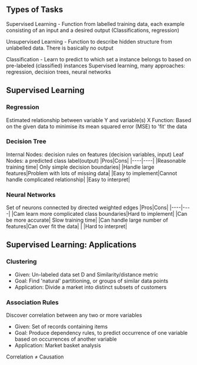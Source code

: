 ## Types of Tasks
Supervised Learning - Function from labelled training data, each example consisting of an input and a desired output (Classifications, regression)

Unsupervised Learning - Function to describe hidden structure from unlabelled data. There is basically no output

Classification - Learn to predict to which set a instance belongs to based on pre-labeled (classified) instances
Supervised learning, many approaches: regression, decision trees, neural networks

## Supervised Learning
### Regression
Estimated relationship between variable Y and variable(s) X
Function: Based on the given data to minimise its mean squared error (MSE) to 'fit' the data

### Decision Tree
Internal Nodes: decision rules on features (decision variables, input)
Leaf Nodes: a predicted class label(output)
|Pros|Cons|
|----|----|
|Reasonable training time| Only simple decision boundaries|
|Handle large features|Problem with lots of missing data|
|Easy to implement|Cannot handle complicated relationship|
|Easy to interpret| 

### Neural Networks
Set of neurons connected by directed weighted edges
|Pros|Cons|
|----|----|
|Cam learn more complicated class boundaries|Hard to implement|
|Can be more accurate| Slow training time|
|Can handle large number of features|Can over fit the data|
| |Hard to interpret|

## Supervised Learning: Applications
### Clustering
- Given: Un-labeled data set D and Similarity/distance metric
- Goal: Find 'natural' partitioning, or groups of similar data points
- Application: Divide a market into distinct subsets of customers

### Association Rules
Discover correlation between any two or more variables
- Given: Set of records containing items
- Goal: Produce dependency rules, to predict occurrence of one variable based on occurrences of another variable
- Application: Market basket analysis

Correlation $\ne$ Causation